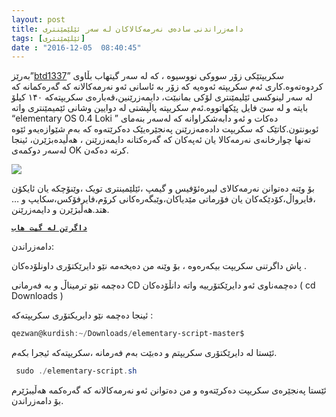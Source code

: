 ```yaml
---
layout: post
title: دامەزراندنی سادەی نەرمەکالاکان لە سەر ئێلێمێنتری
tags: [ئێلێمێنتری]
date : "2016-12-05  08:40:45"
---
```


بەرێز”[btd1337](https://github.com/btd1337)” سکریپتێکی زۆر سووکی نووسیوە ، کە لە سەر گیتهاب بڵاوی کردوەتەوە.کاری ئەم سکریپتە ئەوەیە کە زۆر بە ئاسانی ئەو نەرمەکالانە کە گەرەکمانە کە لە سەر لینوکسی ئێلیمێنتری لۆکی بمانبێت، دایمەزرێنین،قەبارەی سکریپتەکە ۱۴۰ کیلۆ بایتە و لە سێ فایل پێکهاتووە.ئەم سکریپتە پاڵپشتی لە دوایین وشانی ئێمیمێنتری واتە “elementary OS 0.4 Loki ” دەکات و ئەو دابەشکراوانە کە لەسەر بنەمای ئوبونتون.کاتێک کە سکریپت دادەمەزرێنن پەنجێرەیێک دەکرێتەوە کە بەم شێوازەیەو ئێوە تەنها چوارخانەی نەرمەکالا یان ئەپەکان کە گەرەکتانە دایمەزرێنن ، هەڵیدەبژێرن، ئینجا لەسەر دوکمەی OK کرتە دەکەن.

![](/gnulinux/images/000018.png)

بۆ وێنە دەتوانن نەرمەکالای  لیبرەئۆفیس و گیمپ ،ئێلێمینتری تویک ،وێنۆچکە یان ئایکۆن ،فایرواڵ،کۆدێکەکان یان فۆرماتی مێدیاکان،وێبگەرەکانی کرۆم،فایرفۆکس،سکایپ و …هتد.هەڵبژێرن و دایمەزرێنن.

**[`داگرتن لە گیت هاب`](https://github.com/btd1337/elementary-script)**

دامەزراندن:

پاش داگرتنی سکریپت بیکەرەوە ، بۆ وێنە من دەیخەمە نێو دایرێکتۆری داونلۆدەکان .

دەچمە نێو ترمیناڵ و بە فەرمانی CD دەچمەناوی ئەو دایرێکتۆرییە واتە دانڵۆدەکان ( cd Downloads )

ئینجا دەچمە نێو دایریکتۆری سکریپتەکە :

```powershell
qezwan@kurdish:~/Downloads/elementary-script-master$
```

ئێستا لە دایرێکتۆری سکریپتم و دەبێت بەم فەرمانە ،سکریپتەکە ئیجرا بکەم.

```powershell
 sudo ./elementary-script.sh
```

ئێستا پەنجێرەی سکریپت دەکرێتەوە و من دەتوانن ئەو نەرمەکالانە کە گەرەکمە هەڵیبژێرم بۆ دامەزراندن.